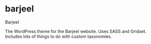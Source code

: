 barjeel
=======

Barjeel

The WordPress theme for the Barjeel website. Uses SASS and Gridset. Includes lots of things to do with custom taxonomies.  
